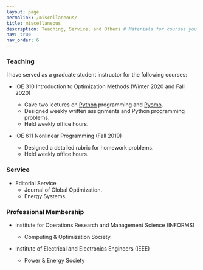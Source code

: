 ```yaml
---
layout: page
permalink: /miscellaneous/
title: miscellaneous
description: Teaching, Service, and Others # Materials for courses you taught. Replace this text with your description.
nav: true
nav_order: 6
---
```


### Teaching

I have served as a graduate student instructor for the following courses:

- IOE 310 Introduction to Optimization Methods (Winter 2020 and Fall 2020)
  - Gave two lectures on [Python](https://www.python.org/) programming and [Pyomo](http://www.pyomo.org/).
  - Designed weekly written assignments and Python programming problems.
  - Held weekly office hours.
  
- IOE 611 Nonlinear Programming (Fall 2019)
  - Designed a detailed rubric for homework problems.
  - Held weekly office hours.

### Service

- Editorial Service
  - Journal of Global Optimization.
  - Energy Systems.
  
### Professional Membership

- Institute for Operations Research and Management Science (INFORMS) 
  - Computing & Optimization Society.
  
- Institute of Electrical and Electronics Engineers (IEEE)
  - Power & Energy Society
